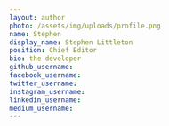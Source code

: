 ```yaml
---
layout: author
photo: /assets/img/uploads/profile.png
name: Stephen
display_name: Stephen Littleton
position: Chief Editor
bio: the developer
github_username: 
facebook_username: 
twitter_username: 
instagram_username: 
linkedin_username: 
medium_username: 
---
```


